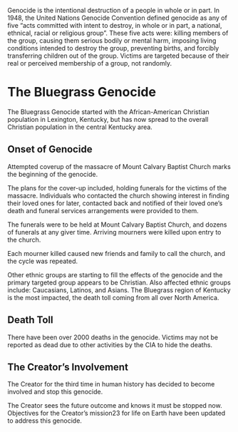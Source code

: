 Genocide is the intentional destruction of a people in whole or in part. In 1948, the United Nations Genocide Convention defined genocide as any of five “acts committed with intent to destroy, in whole or in part, a national, ethnical, racial or religious group”. These five acts were: killing members of the group, causing them serious bodily or mental harm, imposing living conditions intended to destroy the group, preventing births, and forcibly transferring children out of the group. Victims are targeted because of their real or perceived membership of a group, not randomly.

# The Bluegrass Genocide
The Bluegrass Genocide started with the African-American Christian population in Lexington, Kentucky, but has now spread to the overall Christian population in the central Kentucky area. 

## Onset of Genocide 
Attempted coverup of the massacre of Mount Calvary Baptist Church marks the beginning of the genocide.

The plans for the cover-up included, holding funerals for the victims of the massacre. Individuals who contacted the church showing interest in finding their loved ones for later, contacted back and notified of their loved one’s death and funeral services arrangements were provided to them. 

The funerals were to be held at Mount Calvary Baptist Church, and dozens of funerals at any giver time. Arriving mourners were killed upon entry to the church.

Each mourner killed caused new friends and family to call the church, and the cycle was repeated. 

Other ethnic groups are starting to fill the effects of the genocide and the primary targeted group appears to be Christian. Also affected ethnic groups include: Caucasians, Latinos, and Asians. The Bluegrass region of Kentucky is the most impacted, the death toll coming from all over North America. 

## Death Toll
There have been over 2000 deaths in the genocide. Victims may not be reported as dead due to other activities by the CIA to hide the deaths. 

## The Creator’s Involvement 
The Creator for the third time in human history has decided to become involved and  stop this genocide. 

The Creator sees the future outcome and knows it must be stopped now. Objectives for the Creator’s mission23 for life on Earth have been updated to address this genocide. 

